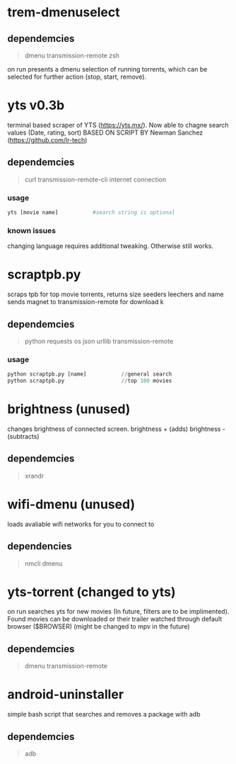 # trem-dmenuselect


## dependemcies
>dmenu
>transmission-remote
>zsh

on run presents a dmenu selection of running torrents, which can be selected for further action (stop, start, remove).


# yts v0.3b

terminal based scraper of YTS (https://yts.mx/). Now able to chagne search values (Date, rating, sort)
BASED ON SCRIPT BY Newman Sanchez (https://github.com/lr-tech)

## dependemcies
>curl
>transmission-remote-cli
>internet connection

### usage
```bash
yts [movie name]           #search string is optional
```

### known issues
changing language requires additional tweaking.
Otherwise still works.


# scraptpb.py

scraps tpb for top movie torrents, returns size seeders leechers and name
sends magnet to transmission-remote for download
k
## dependemcies
>python
>requests
>os
>json
>urllib
>transmission-remote

### usage
```python
python scraptpb.py [name]           //general search
python scraptpb.py                  //top 100 movies
```



# brightness (unused)

changes brightness of connected screen. brightness + (adds) brightness - (subtracts)

## dependemcies
> xrandr


# wifi-dmenu (unused)

loads avaliable wifi networks for you to connect to

## dependencies
> nmcli
> dmenu


# yts-torrent (changed to yts)

on run searches yts for new movies (In future, filters are to be implimented). Found movies can be
downloaded or their trailer watched through default browser ($BROWSER) (might be changed to mpv in the future)

## dependemcies
> dmenu
> transmission-remote



# android-uninstaller

simple bash script that searches and removes a package with adb

## dependemcies
> adb
